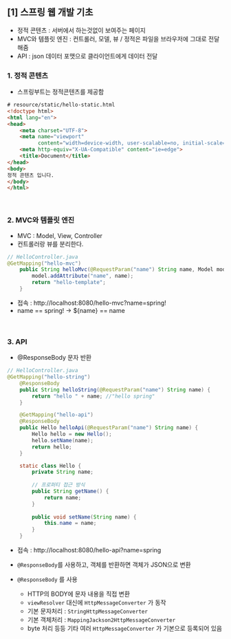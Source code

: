 ## [1] 스프링 웹 개발 기초

- 정적 콘텐츠 : 서버에서 하는것없이 보여주는 페이지
- MVC와 템플릿 엔진 : 컨트롤러, 모델, 뷰 / 정적은 파일을 브라우저에 그대로 전달해줌
- API : json 데이터 포맷으로 클라이언트에게 데이터 전달

### 1. 정적 콘텐츠

- 스프링부트는 정적콘텐츠를 제공함

```html
# resource/static/hello-static.html
<!doctype html>
<html lang="en">
<head>
    <meta charset="UTF-8">
    <meta name="viewport"
          content="width=device-width, user-scalable=no, initial-scale=1.0, maximum-scale=1.0, minimum-scale=1.0">
    <meta http-equiv="X-UA-Compatible" content="ie=edge">
    <title>Document</title>
</head>
<body>
정적 콘텐츠 입니다.
</body>
</html>
```
<br/>

### 2. MVC와 템플릿 엔진

- MVC : Model, View, Controller
- 컨트롤러랑 뷰를 분리한다.

```java
// HelloController.java
@GetMapping("hello-mvc")
    public String helloMvc(@RequestParam("name") String name, Model model) {
        model.addAttribute("name", name);
        return "hello-template";
    }
```

- 접속 : http://localhost:8080/hello-mvc?name=spring!
- name == spring! → ${name} == name

<br/>

### 3. API

- @ResponseBody 문자 반환

```java
// HelloController.java
@GetMapping("hello-string")
    @ResponseBody
    public String helloString(@RequestParam("name") String name) {
        return "hello " + name; //"hello spring"
    }

    @GetMapping("hello-api")
    @ResponseBody
    public Hello helloApi(@RequestParam("name") String name) {
        Hello hello = new Hello();
        hello.setName(name);
        return hello;
    }

    static class Hello {
        private String name;
        
        // 프로퍼티 접근 방식     
        public String getName() {
            return name;
        }
        
        public void setName(String name) {
            this.name = name;
        }
    }
```

- 접속 : http://localhost:8080/hello-api?name=spring
- `@ResponseBody`를 사용하고, 객체를 반환하면 객체가 JSON으로 변환

- `@ResponseBody` 를 사용
    - HTTP의 BODY에 문자 내용을 직접 변환
    - `viewResolver` 대신에 `HttpMessageConverter` 가 동작
    - 기본 문자처리 : `StringHttpMessageConverter`
    - 기본 객체처리 : `MappingJackson2HttpMessageConverter`
    - byte 처리 등등 기타 여러 `HttpMessageConverter` 가 기본으로 등록되어 있음
